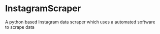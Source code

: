 # InstagramScraper
A python based Instagram data scraper which uses a automated software to scrape data
